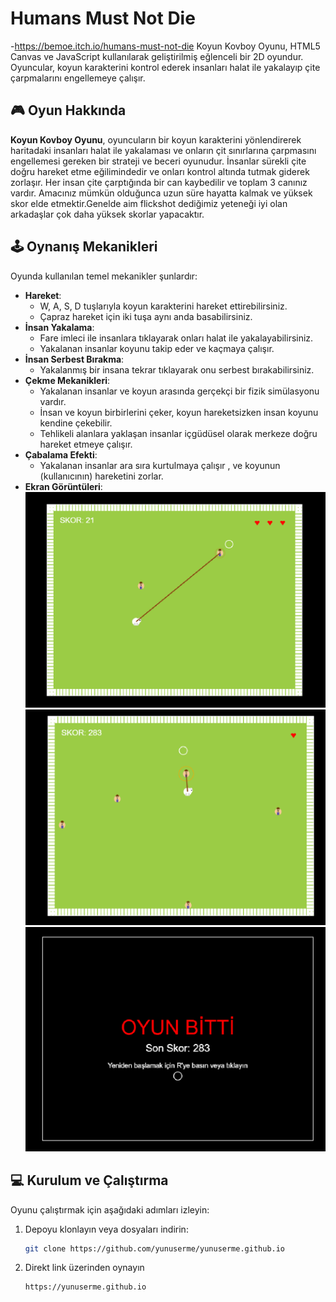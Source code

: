# Humans Must Not Die
-https://bemoe.itch.io/humans-must-not-die
Koyun Kovboy Oyunu, HTML5 Canvas ve JavaScript kullanılarak geliştirilmiş eğlenceli bir 2D oyundur. Oyuncular, koyun karakterini kontrol ederek insanları halat ile yakalayıp çite çarpmalarını engellemeye çalışır.


## 🎮 Oyun Hakkında
**Koyun Kovboy Oyunu**, oyuncuların bir koyun karakterini yönlendirerek haritadaki insanları halat ile yakalaması ve onların çit sınırlarına çarpmasını engellemesi gereken bir strateji ve beceri oyunudur. İnsanlar sürekli çite doğru hareket etme eğilimindedir ve onları kontrol altında tutmak giderek zorlaşır. Her insan çite çarptığında bir can kaybedilir ve toplam 3 canınız vardır. Amacınız mümkün olduğunca uzun süre hayatta kalmak ve yüksek skor elde etmektir.Genelde aim flickshot dediğimiz yeteneği iyi olan arkadaşlar çok daha yüksek skorlar yapacaktır.
## 🕹️ Oynanış Mekanikleri
Oyunda kullanılan temel mekanikler şunlardır:
- **Hareket**:
  - W, A, S, D tuşlarıyla koyun karakterini hareket ettirebilirsiniz.
  - Çapraz hareket için iki tuşa aynı anda basabilirsiniz.
- **İnsan Yakalama**:
  - Fare imleci ile insanlara tıklayarak onları halat ile yakalayabilirsiniz.
  - Yakalanan insanlar koyunu takip eder ve kaçmaya çalışır.
- **İnsan Serbest Bırakma**:
  - Yakalanmış bir insana tekrar tıklayarak onu serbest bırakabilirsiniz.
- **Çekme Mekanikleri**:
  - Yakalanan insanlar ve koyun arasında gerçekçi bir fizik simülasyonu vardır.
  - İnsan ve koyun birbirlerini çeker, koyun hareketsizken insan koyunu kendine çekebilir.
  - Tehlikeli alanlara yaklaşan insanlar içgüdüsel olarak merkeze doğru hareket etmeye çalışır.
- **Çabalama Efekti**:
  - Yakalanan insanlar ara sıra kurtulmaya çalışır , ve koyunun (kullanıcının) hareketini zorlar.
- **Ekran Görüntüleri**:
![Oyun Görüntüsü 1](assets/image.png)
![Oyun Görüntüsü 2](assets/image2.png)
![Oyun Görüntüsü 3](assets/image3.png)
## 💻 Kurulum ve Çalıştırma
Oyunu çalıştırmak için aşağıdaki adımları izleyin:
1. Depoyu klonlayın veya dosyaları indirin:
   ```bash
   git clone https://github.com/yunuserme/yunuserme.github.io

2. Direkt link üzerinden oynayın
   ```bash
   https://yunuserme.github.io
